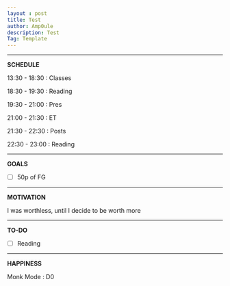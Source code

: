 ```yaml
---
layout : post
title: Test
author: Amp0ule
description: Test
Tag: Template
---
```


*****
**SCHEDULE**

13:30 - 18:30 : Classes

18:30 - 19:30 : Reading

19:30 - 21:00 : Pres

21:00 - 21:30 : ET

21:30 - 22:30 : Posts

22:30 - 23:00 : Reading


*****
**GOALS**

- [ ] 50p of FG


*****
**MOTIVATION**

I was worthless, until I decide to be worth more

*****
**TO-DO**

 - [ ] Reading

*****
**HAPPINESS**

Monk Mode : D0
